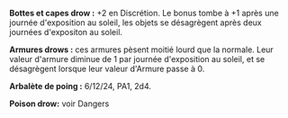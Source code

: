 **Bottes et capes drow :** +2 en Discrétion. Le bonus tombe à +1 après une journée d'exposition au soleil, les objets se désagrègent après deux journées d'expositon au soleil.

**Armures drows :** ces armures pèsent moitié lourd que la normale. Leur valeur d'armure diminue de 1 par journée d'exposition au soleil, et se désagrègent lorsque leur valeur d'Armure passe à 0.

**Arbalète de poing :** 6/12/24, PA1, 2d4.

**Poison drow:** voir Dangers

